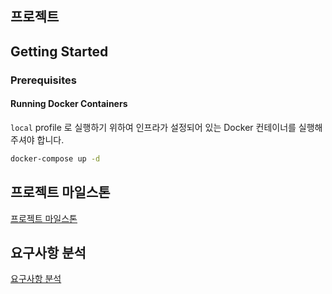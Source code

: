 ## 프로젝트

## Getting Started

### Prerequisites

#### Running Docker Containers

`local` profile 로 실행하기 위하여 인프라가 설정되어 있는 Docker 컨테이너를 실행해주셔야 합니다.

```bash
docker-compose up -d
```



## 프로젝트 마일스톤
[프로젝트 마일스톤](./docs/Milestone.md)
## 요구사항 분석
[요구사항 분석](./docs/Requirement.md)